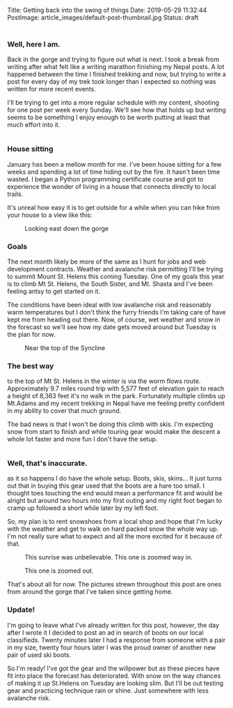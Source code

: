 Title: Getting back into the swing of things
Date: 2019-05-29 11:32:44
PostImage: article_images/default-post-thumbnail.jpg
Status: draft

<h3><br>Well, here I am.</h3><p>Back in the gorge and trying to figure out what is next. I took a break from writing after what felt like a writing marathon finishing my Nepal posts. A lot happened between the time I finished trekking and now, but trying to write a post for every day of my trek took longer than I expected so nothing was written for more recent events.</p><!-- /wp:paragraph --> <!-- wp:paragraph --><p>I'll be trying to get into a more regular schedule with my content, shooting for one post per week every Sunday. We'll see how that holds up but writing seems to be something I enjoy enough to be worth putting at least that much effort into it.</p><!-- /wp:paragraph --> <!-- wp:image {"id":1229} --><figure class="wp-block-image"><img class="wp-image-1229" src="/images/article_images/2019/01/DSC00267-2.jpg?fit=1024%2C680" alt="" /></figure><!-- /wp:image --><!-- wp:heading {"level":3} --><h3>House sitting</h3><!-- /wp:heading --> <!-- wp:paragraph --><p>January has been a mellow month for me. I've been house sitting for a few weeks and spending a lot of time hiding out by the fire. It hasn't been time wasted. I began a Python programming certificate course and got to experience the wonder of living in a house that connects directly to local trails.</p><!-- /wp:paragraph --> <!-- wp:paragraph --><p>It's unreal how easy it is to get outside for a while when you can hike from your house to a view like this:</p><!-- /wp:paragraph --> <!-- wp:image {"id":1225} --><figure class="wp-block-image"><img class="wp-image-1225" src="/static/images/2019/01/DSC00314.jpg?fit=1024%2C681" alt="" /><figcaption>Looking east down the gorge</figcaption></figure> <!-- /wp:image --><!-- wp:paragraph --><p></p><!-- /wp:paragraph --> <!-- wp:heading {"level":3} --><h3>Goals</h3><!-- /wp:heading --> <!-- wp:paragraph --><p>The next month likely be more of the same as I hunt for jobs and web development contracts. Weather and avalanche risk permitting I'll be trying to summit Mount St. Helens this coming Tuesday. One of my goals this year is to climb Mt St. Helens, the South Sister, and Mt. Shasta and I've been feeling antsy to get started on it.</p><!-- /wp:paragraph --> <!-- wp:paragraph --><p>The conditions have been ideal with low avalanche risk and reasonably warm temperatures but I don't think the furry friends I'm taking care of have kept me from heading out there. Now, of course, wet weather and snow in the forecast so we'll see how my date gets moved around but Tuesday is the plan for now.</p><!-- /wp:paragraph --> <!-- wp:image {"id":1224} --><figure class="wp-block-image"><img class="wp-image-1224" src="/static/images/2019/01/DSC00294.jpg?fit=1024%2C576" alt="" /><figcaption>Near the top of the Syncline</figcaption></figure> <!-- /wp:image --><!-- wp:paragraph --><p></p><!-- /wp:paragraph --> <!-- wp:heading {"level":3} --><h3>The best way</h3><!-- /wp:heading --> <!-- wp:paragraph --><p>to the top of Mt St. Helens in the winter is via the worm flows route. Approximately 9.7 miles round trip with 5,577 feet of elevation gain to reach a height of 8,363 feet it's no walk in the park. Fortunately multiple climbs up Mt.Adams and my recent trekking in Nepal have me feeling pretty confident in my ability to cover that much ground.</p><!-- /wp:paragraph --> <!-- wp:paragraph --><p>The bad news is that I won't be doing this climb with skis. I'm expecting snow from start to finish and while touring gear would make the descent a whole lot faster and more fun I don't have the setup.</p><!-- /wp:paragraph --> <!-- wp:image {"id":1226} --><figure class="wp-block-image"><img class="wp-image-1226" src="/static/images/2019/01/DSC00195.jpg?fit=1024%2C680" alt="" /></figure> <!-- /wp:image --><!-- wp:paragraph --><p></p><!-- /wp:paragraph --> <!-- wp:heading {"level":3} --><h3>Well, that's inaccurate.</h3><!-- /wp:heading --> <!-- wp:paragraph --><p>as it so happens I do have the whole setup. Boots, skis, skins... It just turns out that in buying this gear used that the boots are a hare too small. I thought toes touching the end would mean a performance fit and would be alright but around two hours into my first outing and my right foot began to cramp up followed a short while later by my left foot.</p><!-- /wp:paragraph --> <!-- wp:paragraph --><p>So, my plan is to rent snowshoes from a local shop and hope that I'm lucky with the weather and get to walk on hard packed snow the whole way up. I'm not really sure what to expect and all the more excited for it because of that.</p><!-- /wp:paragraph --> <!-- wp:image {"id":1227} --><figure class="wp-block-image"><img class="wp-image-1227" src="/static/images/2019/01/DSC00362.jpg?fit=1024%2C680" alt="" /><figcaption>This sunrise was unbelievable. This one is zoomed way in.</figcaption></figure> <!-- /wp:image --><!-- wp:image {"id":1228} --><figure class="wp-block-image"><img class="wp-image-1228" src="/static/images/2019/01/DSC00341.jpg?fit=1024%2C1024" alt="" /><figcaption>This one is zoomed out.</figcaption></figure> <!-- /wp:image --><!-- wp:paragraph --><p>That's about all for now. The pictures strewn throughout this post are ones from around the gorge that I've taken since getting home.</p><!-- /wp:paragraph --> <!-- wp:paragraph --><p></p><!-- /wp:paragraph --> <!-- wp:heading {"level":3} --><h3>Update!</h3><!-- /wp:heading --> <!-- wp:paragraph --><p>I'm going to leave what I've already written for this post, however, the day after I wrote it I decided to post an ad in search of boots on our local classifieds. Twenty minutes later I had a response from someone with a pair in my size, twenty four hours later I was the proud owner of another new pair of used ski boots.</p><!-- /wp:paragraph --> <!-- wp:paragraph --><p>So I'm ready! I've got the gear and the willpower but as these pieces have fit into place the forecast has deteriorated. With snow on the <g class="gr_ gr_7 gr-alert gr_gramm gr_inline_cards gr_run_anim Punctuation only-ins replaceWithoutSep" id="7" data-gr-id="7">way</g> chances of making it up St.Helens on Tuesday are looking slim. But I'll be out testing gear and practicing technique rain or shine. Just somewhere with less avalanche risk.</p><!-- /wp:paragraph --> <!-- wp:image {"id":1247} --><figure class="wp-block-image"><img class="wp-image-1247" src="/static/images/2019/02/DSC00433.jpg?fit=1024%2C1024" alt="" /></figure>